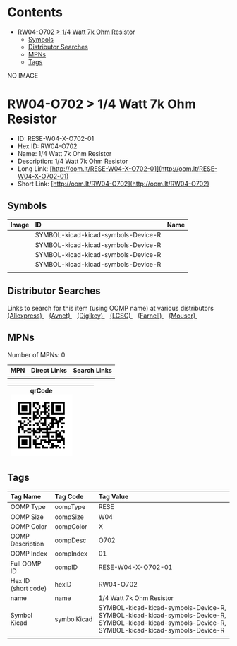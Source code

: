 



Contents
========

* [RW04-O702 > 1/4 Watt 7k Ohm Resistor](#rw04-o702--14-watt-7k-ohm-resistor)
	* [Symbols](#symbols)
	* [Distributor Searches](#distributor-searches)
	* [MPNs](#mpns)
	* [Tags](#tags)
  
NO IMAGE  
# RW04-O702 > 1/4 Watt 7k Ohm Resistor

- ID: RESE-W04-X-O702-01
- Hex ID: RW04-O702
- Name: 1/4 Watt 7k Ohm Resistor
- Description: 1/4 Watt 7k Ohm Resistor
- Long Link: [http://oom.lt/RESE-W04-X-O702-01](http://oom.lt/RESE-W04-X-O702-01)
- Short Link: [http://oom.lt/RW04-O702](http://oom.lt/RW04-O702)

## Symbols
  

|Image|ID|Name|
| :--- | :--- | :--- |
|![]()|SYMBOL-kicad-kicad-symbols-Device-R||
|![]()|SYMBOL-kicad-kicad-symbols-Device-R||
|![]()|SYMBOL-kicad-kicad-symbols-Device-R||
|![]()|SYMBOL-kicad-kicad-symbols-Device-R||
||||

## Distributor Searches
  
Links to search for this item (using OOMP name) at various distributors  
[(Aliexpress) ](https://www.aliexpress.com/wholesale?SearchText=11171/4+Watt+7k+Ohm+Resistor)&nbsp;&nbsp;&nbsp;[(Avnet) ](https://www.avnet.com/shop/us/search/1/4+Watt+7k+Ohm+Resistor)&nbsp;&nbsp;&nbsp;[(Digikey) ](https://www.digikey.co.uk/en/products/result?s=1/4+Watt+7k+Ohm+Resistor)&nbsp;&nbsp;&nbsp;[(LCSC) ](https://www.lcsc.com/search?q=1/4+Watt+7k+Ohm+Resistor)&nbsp;&nbsp;&nbsp;[(Farnell) ](https://uk.farnell.com/search?st=1/4+Watt+7k+Ohm+Resistor)&nbsp;&nbsp;&nbsp;[(Mouser) ](https://www.mouser.com/c/?q=1/4+Watt+7k+Ohm+Resistor)&nbsp;&nbsp;&nbsp;
## MPNs
  
Number of MPNs: 0  

|MPN|Direct Links|Search Links|
| :--- | :--- | :--- |
||||
  

|qrCode<br>[![](https://raw.githubusercontent.com/oomlout/oomlout_OOMP_parts_V2/main/RESE/W04/X/O702/01/qrCode_140.png)](https://github.com/oomlout/oomlout_OOMP_parts_V2/tree/main/RESE/W04/X/O702/01/qrCode.png)||||
| :---: | :---: | :---: | :---: |

## Tags
  

|Tag Name|Tag Code|Tag Value|
| :--- | :--- | :--- |
|OOMP Type|oompType|RESE|
|OOMP Size|oompSize|W04|
|OOMP Color|oompColor|X|
|OOMP Description|oompDesc|O702|
|OOMP Index|oompIndex|01|
|Full OOMP ID|oompID|RESE-W04-X-O702-01|
|Hex ID (short code)|hexID|RW04-O702|
|name|name|1/4 Watt 7k Ohm Resistor|
|Symbol Kicad|symbolKicad|SYMBOL-kicad-kicad-symbols-Device-R, SYMBOL-kicad-kicad-symbols-Device-R, SYMBOL-kicad-kicad-symbols-Device-R, SYMBOL-kicad-kicad-symbols-Device-R|
||||
